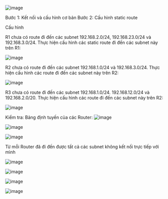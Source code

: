 ![image](https://github.com/user-attachments/assets/355ef06a-f7ca-4d5f-8fd4-97895faeffa8)

Bước 1: Kết nối và cấu hình cơ bản
Bước 2: Cấu hình static route

Cấu hình

R1 chưa có route đi đến các subnet 192.168.2.0/24, 192.168.23.0/24 và 192.168.3.0/24.
Thực hiện cấu hình các static route đi đến các subnet này trên R1:

![image](https://github.com/user-attachments/assets/29b069ca-a2b7-4f23-b075-edb9ce982f2a)

R2 chưa có route đi đến các subnet 192.168.1.0/24 và 192.168.3.0/24. Thực hiện cấu hình
các route đi đến các subnet này trên R2:

![image](https://github.com/user-attachments/assets/9c8363f8-80e4-4331-8f2b-f2683ca93c27)

R3 chưa có route đi đến các subnet 192.168.1.0/24. 192.168.12.0/24 và 192.168.2.0/20.
Thực hiện cấu hình các route đi đến các subnet này trên R2:

![image](https://github.com/user-attachments/assets/913d176b-df13-4870-8b66-77047ce779bb)

Kiểm tra:
Bảng định tuyến của các Router: 
![image](https://github.com/user-attachments/assets/24bb831f-e877-49d1-b8c6-a27081b2adad)

![image](https://github.com/user-attachments/assets/caa2db74-da57-48f6-afee-4a549276b0f3)

![image](https://github.com/user-attachments/assets/892b9361-6b3b-490e-b127-73f9b606197f)

Từ mỗi Router đã đi đến được tất cả các subnet không kết nối trực tiếp với mình

![image](https://github.com/user-attachments/assets/96c56f01-7dfc-42a8-a785-82146d361ae6)

![image](https://github.com/user-attachments/assets/c05b5581-02c5-4b7a-9e0f-3946067065ec)

![image](https://github.com/user-attachments/assets/9c8f92d4-a44b-4c16-9bfe-a737f2571773)

![image](https://github.com/user-attachments/assets/4d79918b-3561-436a-ac0d-d1eea6128ee7)












